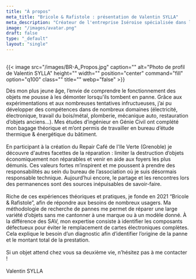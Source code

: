 ```yaml
---
title: "À propos"
meta_title: "Bricole & Rafistole : présentation de Valentin SYLLA"
meta_description: "Créateur de l'entreprise Iséroise spécialisée dans la réparation de petit électroménager, hifi, cartes électroniques, outillage et objet divers."
image: "/images/avatar.png"
draft: false
type: "_default"
layout: "single"
---
```

<br>
<div class="en-ligne">
    <div class="lg:col-6 text-left marges_a_propos">
    {{< image src="/images/BR-A_Propos.jpg" caption="" alt="Photo de profil de Valentin SYLLA" height="" width="" position="center" command="fill" option="q100" class="" title=""  webp="false" >}}
    </div>
    <div class="lg:col-6 text-left marges_a_propos">
        <p class="presentation mt-8">
            Dès mon plus jeune âge, l’envie de comprendre le fonctionnement des objets me pousse à les démonter lorsqu'ils tombent en panne. Grâce aux expérimentations et aux nombreuses tentatives infructueuses, j’ai pu développer des compétences dans de nombreux domaines (électricité, électronique, travail du bois/métal, plomberie, mécanique auto, restauration d’objets anciens…). Mes études d’ingénieur en Génie Civil ont complété mon bagage théorique et m’ont permis de travailler en bureau d’étude thermique & énergétique du bâtiment. 
            <br>
            <br>
            En participant à la création du Repair Café de l'Ile Verte (Grenoble) je découvre d'autres facettes de la réparation : limiter la destruction d’objets économiquement non réparables et venir en aide aux foyers les plus démunis. Ces valeurs fortes m’inspirent et me poussent à prendre des responsabilités au sein du bureau de l’association où je suis désormais responsable technique. Aujourd’hui encore, le partage et les rencontres lors des permanences sont des sources inépuisables de savoir-faire. 
            <br>
            <br>
            Riche de ces expériences théoriques et pratiques, je fonde en 2021 “Bricole & Rafistole”, afin de répondre aux besoins de nombreux usagers. Ma méthodologie de recherche de pannes me permet de réparer une large variété d’objets sans me cantonner à une marque ou à un modèle donné. À la différence des SAV, mon expertise consiste à identifier les composants défectueux pour éviter le remplacement de cartes électroniques complètes. Cela explique le besoin d’un diagnostic afin d’identifier l’origine de la panne et le montant total de la prestation.
            <br>
            <br>
            Si un objet attend chez vous sa deuxième vie, n’hésitez pas à me contacter !
            <br>
            <br>
            Valentin SYLLA 
        </p>
    </div>
</div>

<br>
<br>